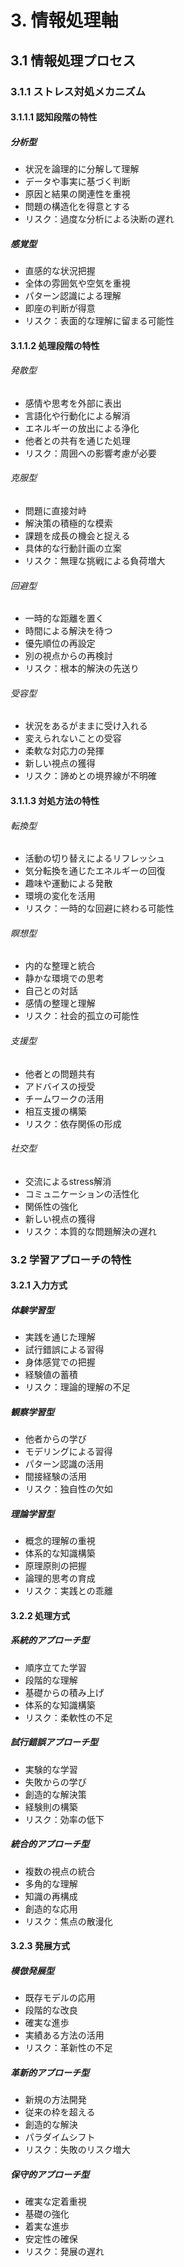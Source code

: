 # 3. 情報処理軸

## 3.1 情報処理プロセス
### 3.1.1 ストレス対処メカニズム
#### 3.1.1.1 認知段階の特性
##### 分析型
- 状況を論理的に分解して理解
- データや事実に基づく判断
- 原因と結果の関連性を重視
- 問題の構造化を得意とする
- リスク：過度な分析による決断の遅れ

##### 感覚型
- 直感的な状況把握
- 全体の雰囲気や空気を重視
- パターン認識による理解
- 即座の判断が得意
- リスク：表面的な理解に留まる可能性

#### 3.1.1.2 処理段階の特性
###### 発散型
- 感情や思考を外部に表出
- 言語化や行動化による解消
- エネルギーの放出による浄化
- 他者との共有を通じた処理
- リスク：周囲への影響考慮が必要

###### 克服型
- 問題に直接対峙
- 解決策の積極的な模索
- 課題を成長の機会と捉える
- 具体的な行動計画の立案
- リスク：無理な挑戦による負荷増大

###### 回避型
- 一時的な距離を置く
- 時間による解決を待つ
- 優先順位の再設定
- 別の視点からの再検討
- リスク：根本的解決の先送り

###### 受容型
- 状況をあるがままに受け入れる
- 変えられないことの受容
- 柔軟な対応力の発揮
- 新しい視点の獲得
- リスク：諦めとの境界線が不明確

#### 3.1.1.3 対処方法の特性
###### 転換型
- 活動の切り替えによるリフレッシュ
- 気分転換を通じたエネルギーの回復
- 趣味や運動による発散
- 環境の変化を活用
- リスク：一時的な回避に終わる可能性

###### 瞑想型
- 内的な整理と統合
- 静かな環境での思考
- 自己との対話
- 感情の整理と理解
- リスク：社会的孤立の可能性

###### 支援型
- 他者との問題共有
- アドバイスの授受
- チームワークの活用
- 相互支援の構築
- リスク：依存関係の形成

###### 社交型
- 交流によるstress解消
- コミュニケーションの活性化
- 関係性の強化
- 新しい視点の獲得
- リスク：本質的な問題解決の遅れ

### 3.2 学習アプローチの特性
#### 3.2.1 入力方式
##### 体験学習型
- 実践を通じた理解
- 試行錯誤による習得
- 身体感覚での把握
- 経験値の蓄積
- リスク：理論的理解の不足

##### 観察学習型
- 他者からの学び
- モデリングによる習得
- パターン認識の活用
- 間接経験の活用
- リスク：独自性の欠如

##### 理論学習型
- 概念的理解の重視
- 体系的な知識構築
- 原理原則の把握
- 論理的思考の育成
- リスク：実践との乖離

#### 3.2.2 処理方式
##### 系統的アプローチ型
- 順序立てた学習
- 段階的な理解
- 基礎からの積み上げ
- 体系的な知識構築
- リスク：柔軟性の不足

##### 試行錯誤アプローチ型
- 実験的な学習
- 失敗からの学び
- 創造的な解決策
- 経験則の構築
- リスク：効率の低下

##### 統合的アプローチ型
- 複数の視点の統合
- 多角的な理解
- 知識の再構成
- 創造的な応用
- リスク：焦点の散漫化

#### 3.2.3 発展方式
##### 模倣発展型
- 既存モデルの応用
- 段階的な改良
- 確実な進歩
- 実績ある方法の活用
- リスク：革新性の不足

##### 革新的アプローチ型
- 新規の方法開発
- 従来の枠を超える
- 創造的な解決
- パラダイムシフト
- リスク：失敗のリスク増大

##### 保守的アプローチ型
- 確実な定着重視
- 基礎の強化
- 着実な進歩
- 安定性の確保
- リスク：発展の遅れ